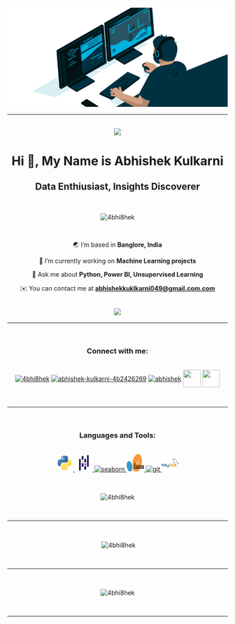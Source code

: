 
![placeholder](https://github.com/4bhi8hek/4bhi8hek/blob/main/coding.gif)
    





---
</br>


<div align="center">
    <img src="https://github.com/4bhi8hek/abhishek007/blob/main/coding.gif">
</div>

<h1 align="center">Hi 👋, My Name is Abhishek Kulkarni</h1>

<h2 align="center">Data Enthiusiast, Insights Discoverer</h2>

</br>
<p align="center"> <img src="https://komarev.com/ghpvc/?username=4bhi8hek&label=Profile%20views&color=0e75b6&style=flat" alt="4bhi8hek" /> </p>

</br>
<p align="center">
🌏 I’m based in <b>Banglore, India</b>
</p>
<p align="center">
🧠 I’m currently working on <b>Machine Learning projects</b>
</p>
<p align="center">
💬 Ask me about <b>Python, Power BI, Unsupervised Learning</b>
</p>
<p align="center">
✉️ You can contact me at <a href="mailto:abhishekkulkarni049@gmail.com" target = "_blank"><b>abhishekkuklkarni049@gmail.com.com</b></a>
</p>
</br>

<div align="center">
    <img src="https://github.com/4bhi8hek/4bhi8hek/blob/main/skyline.gif">
</div>

---
</br>
<h3 align="center">Connect with me:</h3>

<p align="center">
</br>
<a href="https://www.github.com/4bhi8hek" target="_blank"><img align='center' src="https://raw.githubusercontent.com/danielcranney/readme-generator/main/public/icons/socials/github.svg" alt ='4bhi8hek' width="40" height="40" /></a>
<a href="https://linkedin.com/in/abhishek-kulkarni-4b2426269" target="blank"><img align="center" src="https://raw.githubusercontent.com/danielcranney/readme-generator/main/public/icons/socials/linkedin.svg" alt="abhishek-kulkarni-4b2426269" height="40" width="40" /></a>
<a href="https://www.youtube.com/channel/UCxFXKdA_2eNpRuLk6_AoQJQ" target="blank"><img align="center" src="https://raw.githubusercontent.com/rahuldkjain/github-profile-readme-generator/master/src/images/icons/Social/youtube.svg" alt="abhishek" height="40" width="40" /></a>
<a href="https://www.hackerrank.com/abhishekkulkar26" target="blank"><img align="center" src="https://raw.githubusercontent.com/rahuldkjain/github-profile-readme-generator/master/src/images/icons/Social/hackerrank.svg" alt="" height="40" width="40" /></a>
<a href="https://medium.com/@Abhishekkulkarni" target="_blank" rel="noreferrer"><img align="center" src="https://raw.githubusercontent.com/danielcranney/readme-generator/main/public/icons/socials/medium.svg" width="40" height="40" /></a>

</p>
</br>

---

</br>
<h3 align="center">Languages and Tools:</h3>
<p align="center">
</br>
<a href="https://www.python.org" target="_blank" rel="noreferrer"> <img src="https://raw.githubusercontent.com/devicons/devicon/master/icons/python/python-original.svg" alt="python" width="40" height="40"/> </a>
<a href="https://pandas.pydata.org/" target="_blank" rel="noreferrer"> <img src="https://raw.githubusercontent.com/devicons/devicon/2ae2a900d2f041da66e950e4d48052658d850630/icons/pandas/pandas-original.svg" alt="pandas" width="40" height="40"/> </a>
<a href="https://seaborn.pydata.org/" target="_blank" rel="noreferrer"> <img src="https://seaborn.pydata.org/_images/logo-mark-lightbg.svg" alt="seaborn" width="40" height="40"/> </a> 
<a href="https://scikit-learn.org/stable/" target="_blank" rel="noreferrer"> <img src="https://raw.githubusercontent.com/scikit-learn/scikit-learn/main/doc/logos/scikit-learn-logo-without-subtitle.svg" alt="scikit learn" width="40" height="40"/> </a>
<a href="https://git-scm.com/" target="_blank" rel="noreferrer"> <img src="https://www.vectorlogo.zone/logos/git-scm/git-scm-icon.svg" alt="git" width="40" height="40"/> </a>
<a href="https://www.mysql.com/" target="_blank" rel="noreferrer"> <img src="https://raw.githubusercontent.com/devicons/devicon/master/icons/mysql/mysql-original-wordmark.svg" alt="mysql" width="40" height="40"/> </a>
</p>
</br>

<p align="center"><img align="center" src="https://github-readme-stats.vercel.app/api/top-langs?username=4bhi8hek&show_icons=true&locale=en&layout=compact" alt="4bhi8hek" /></p>
</br>

---

</br>
<p align="center">&nbsp;<img align="center" src="https://github-readme-stats.vercel.app/api?username=4bhi8hek&show_icons=true&locale=en" alt="4bhi8hek" /></p>
</br>

---

</br>
<p align="center"><img align="center" src="https://github-readme-streak-stats.herokuapp.com/?user=4bhi8hek&" alt="4bhi8hek" /></p>
</br>

---
